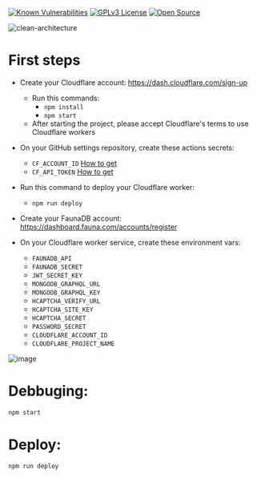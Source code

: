 [![Known Vulnerabilities](https://snyk.io/test/github/Shadowz3n/clean-worker-api/badge.svg)](https://snyk.io/test/github/Shadowz3n/clean-worker-api)
[![GPLv3 License](https://img.shields.io/badge/License-GPL%20v3-yellow.svg)](https://opensource.org/licenses/)
[![Open Source](https://badges.frapsoft.com/os/v1/open-source.svg?v=103)](https://opensource.org/)

![clean-architecture](https://user-images.githubusercontent.com/111821642/186151924-57879755-1c4a-40df-ada0-ee1497056b83.jpeg)

# First steps

- Create your Cloudflare account: https://dash.cloudflare.com/sign-up
  - Run this commands: 
    - `npm install`
    - `npm start`
  - After starting the project, please accept Cloudflare's terms to use Cloudflare workers

- On your GitHub settings repository, create these actions secrets:
  - `CF_ACCOUNT_ID` [How to get](https://developers.cloudflare.com/fundamentals/get-started/basic-tasks/find-account-and-zone-ids/)
  - `CF_API_TOKEN` [How to get](https://developers.cloudflare.com/workers/wrangler/cli-wrangler/authentication/#generate-tokens)

- Run this command to deploy your Cloudflare worker:
  - `npm run deploy`

- Create your FaunaDB account: https://dashboard.fauna.com/accounts/register

- On your Cloudflare worker service, create these environment vars:
  - `FAUNADB_API`
  - `FAUNADB_SECRET`
  - `JWT_SECRET_KEY`
  - `MONGODB_GRAPHQL_URL`
  - `MONGODB_GRAPHQL_KEY`
  - `HCAPTCHA_VERIFY_URL`
  - `HCAPTCHA_SITE_KEY`
  - `HCAPTCHA_SECRET`
  - `PASSWORD_SECRET`
  - `CLOUDFLARE_ACCOUNT_ID`
  - `CLOUDFLARE_PROJECT_NAME`

![image](https://user-images.githubusercontent.com/3290905/185771227-81577d86-bb2e-4713-a6da-74d826b7c275.png)

# Debbuging:

```bash
npm start
```

# Deploy:

```bash
npm run deploy
```
